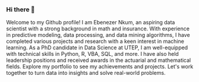 ### Hi there 👋

<!--
**enkum/enkum** is a ✨ _special_ ✨ repository because its `README.md` (this file) appears on your GitHub profile.

Here are some ideas to get you started:

- 🔭 I’m currently working on ...
- 🌱 I’m currently learning ...
- 👯 I’m looking to collaborate on ...
- 🤔 I’m looking for help with ...
- 💬 Ask me about anything relating to machine learning
- 📫 How to reach me: ebenezer.nkum93@gmail.com/enkum@miners.utep.edu/[linkedin](https://www.linkedin.com/in/ebennkum)
- 😄 Pronouns: ...
- ⚡ Fun fact: I love soccer and I am a Barcelona fan
-->
Welcome to my Github profile! I am Ebenezer Nkum, an aspiring data scientist with a strong background in math and insurance. With experience in predictive modeling, data processing, and data mining algorithms, I have completed various projects and research with a keen interest in machine learning. As a PhD candidate in Data Science at UTEP, I am well-equipped with technical skills in Python, R, VBA, SQL, and more. I have also held leadership positions and received awards in the actuarial and mathematical fields. Explore my portfolio to see my achievements and projects. Let's work together to turn data into insights and solve real-world problems.
